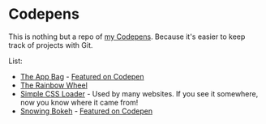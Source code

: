# Codepens
  
This is nothing but a repo of [my Codepens](http://codepens.io/preeteshjain). Because it's easier to keep track of projects with Git.
  
List:
* [The App Bag](http://codepen.io/preeteshjain/details/LEQPVp/) - [Featured on Codepen](http://i.imgur.com/dDwv3oB.png)
* [The Rainbow Wheel](http://codepen.io/preeteshjain/details/jEaXOL)
* [Simple CSS Loader](http://codepen.io/preeteshjain/details/KpvygJ) - Used by many websites. If you see it somewhere, now you know where it came from!
* [Snowing Bokeh](http://codepen.io/preeteshjain/details/EPEdPz) - [Featured on Codepen](http://i.imgur.com/jeVqJ6q.png)